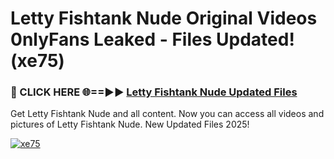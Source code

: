 # Letty Fishtank Nude Original Videos 0nlyFans Leaked - Files Updated! (xe75)

<h3>🔴 CLICK HERE 🌐==►► <a href="https://tinyurl.com/5h6xmrr3" rel="nofollow">Letty Fishtank Nude Updated Files</a></h3>

Get Letty Fishtank Nude and all content. Now you can access all videos and pictures of Letty Fishtank Nude. New Updated Files 2025!

[![xe75](https://i.imgur.com/KVD873Z.gif)](https://tinyurl.com/5h6xmrr3)
